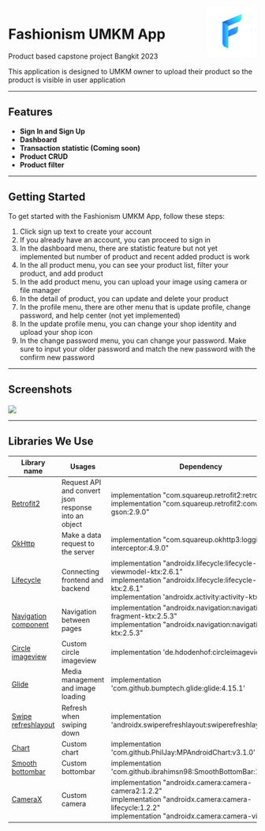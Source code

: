 <img src="https://raw.githubusercontent.com/Fashionism-Bangkit-Capstone/Fashionism-Mobile-Development/Fashionism-UMKM-App/app/src/main/ic_launcher_new-playstore.png" width="100" height="100" align="right" />

# Fashionism UMKM App
Product based capstone project Bangkit 2023

This application is designed to UMKM owner to upload their product so the product is visible in user application

---

## Features

- **Sign In and Sign Up** 
- **Dashboard** 
- **Transaction statistic (Coming soon)**
- **Product CRUD** 
- **Product filter**

---

## Getting Started

To get started with the Fashionism UMKM App, follow these steps:

1. Click sign up text to create your account
2. If you already have an account, you can proceed to sign in
3. In the dashboard menu, there are statistic feature but not yet implemented but number of product and recent added product is work
4. In the all product menu, you can see your product list, filter your product, and add product
5. In the add product menu, you can upload your image using camera or file manager
6. In the detail of product, you can update and delete your product
7. In the profile menu, there are other menu that is update profile, change password, and help center (not yet implemented)
8. In the update profile menu, you can change your shop identity and upload your shop icon
9. In the change password menu, you can change your password. Make sure to input your older password and match the new password with the confirm new password

---

## Screenshots
<img src="https://raw.githubusercontent.com/Fashionism-Bangkit-Capstone/Fashionism-Mobile-Development/Fashionism-UMKM-App/assets/app_screenshot.png" align="center" />

---

## Libraries We Use

| Library name  | Usages        | Dependency    |
| ------------- | ------------- | ------------- |
| [Retrofit2](https://square.github.io/retrofit/) | Request API and convert json response into an object | implementation "com.squareup.retrofit2:retrofit:2.9.0" <br> implementation "com.squareup.retrofit2:converter-gson:2.9.0" |
| [OkHttp](https://square.github.io/okhttp/) | Make a data request to the server | implementation "com.squareup.okhttp3:logging-interceptor:4.9.0" |
| [Lifecycle](https://developer.android.com/jetpack/androidx/releases/lifecycle?hl=id) | Connecting frontend and backend | implementation "androidx.lifecycle:lifecycle-viewmodel-ktx:2.6.1" <br> implementation "androidx.lifecycle:lifecycle-livedata-ktx:2.6.1" <br> implementation 'androidx.activity:activity-ktx:1.7.0' |
| [Navigation component](https://developer.android.com/guide/navigation)| Navigation between pages | implementation "androidx.navigation:navigation-fragment-ktx:2.5.3" <br> implementation "androidx.navigation:navigation-ui-ktx:2.5.3" |
| [Circle imageview](https://github.com/hdodenhof/CircleImageView)| Custom circle imageview | implementation 'de.hdodenhof:circleimageview:3.1.0' |
| [Glide](https://github.com/bumptech/glide)| Media management and image loading  | implementation 'com.github.bumptech.glide:glide:4.15.1' |
| [Swipe refreshlayout](https://developer.android.com/jetpack/androidx/releases/swiperefreshlayout?hl=id)| Refresh when swiping down  | implementation 'androidx.swiperefreshlayout:swiperefreshlayout:1.1.0' |
| [Chart](https://github.com/PhilJay/MPAndroidChart)| Custom chart  | implementation 'com.github.PhilJay:MPAndroidChart:v3.1.0' |
| [Smooth bottombar](https://github.com/ibrahimsn98/SmoothBottomBar)| Custom bottombar  | implementation 'com.github.ibrahimsn98:SmoothBottomBar:1.7.9' |
| [CameraX](https://developer.android.com/training/camerax?hl=id) | Custom camera | implementation "androidx.camera:camera-camera2:1.2.2" <br> implementation "androidx.camera:camera-lifecycle:1.2.2" <br> implementation "androidx.camera:camera-view:1.2.2" |